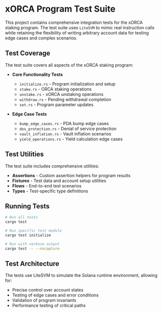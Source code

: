 # xORCA Program Test Suite

This project contains comprehensive integration tests for the xORCA staking program. The test suite uses `LiteSVM` to mimic real instruction calls while retaining the flexibility of writing arbitrary account data for testing edge cases and complex scenarios.

## Test Coverage

The test suite covers all aspects of the xORCA staking program:

- **Core Functionality Tests**
  - `initialize.rs` - Program initialization and setup
  - `stake.rs` - ORCA staking operations
  - `unstake.rs` - xORCA unstaking operations
  - `withdraw.rs` - Pending withdrawal completion
  - `set.rs` - Program parameter updates

- **Edge Case Tests**
  - `bump_edge_cases.rs` - PDA bump edge cases
  - `dos_protection.rs` - Denial of service protection
  - `vault_inflation.rs` - Vault inflation scenarios
  - `yield_operations.rs` - Yield calculation edge cases

## Test Utilities

The test suite includes comprehensive utilities:

- **Assertions** - Custom assertion helpers for program results
- **Fixtures** - Test data and account setup utilities
- **Flows** - End-to-end test scenarios
- **Types** - Test-specific type definitions

## Running Tests

```bash
# Run all tests
cargo test

# Run specific test module
cargo test initialize

# Run with verbose output
cargo test -- --nocapture
```

## Test Architecture

The tests use LiteSVM to simulate the Solana runtime environment, allowing for:

- Precise control over account states
- Testing of edge cases and error conditions
- Validation of program invariants
- Performance testing of critical paths
